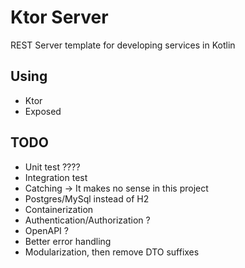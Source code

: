 # Ktor Server
REST Server template for developing services in Kotlin

## Using
- Ktor
- Exposed

## TODO
- Unit test ????
- Integration test
- Catching -> It makes no sense in this project
- Postgres/MySql instead of H2
- Containerization
- Authentication/Authorization ?
- OpenAPI ?
- Better error handling
- Modularization, then remove DTO suffixes
